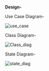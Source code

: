 **Design-**

Use Case Diagram-

![use_case](https://user-images.githubusercontent.com/82470968/115014413-ed34a000-9ecf-11eb-9f84-ec7cc731c2b5.jpeg)

Class Diagram-

![Class_diag](https://user-images.githubusercontent.com/82470968/115014572-240ab600-9ed0-11eb-84ea-bf4f9f65f729.jpeg)

State Diagram-

![state_diag](https://user-images.githubusercontent.com/82470968/115014731-59af9f00-9ed0-11eb-9578-f746c53d45ec.jpeg)



